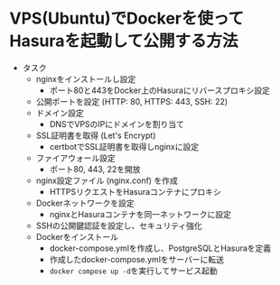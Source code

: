 # VPS(Ubuntu)でDockerを使ってHasuraを起動して公開する方法

- タスク
  - nginxをインストールし設定
    - ポート80と443をDocker上のHasuraにリバースプロキシ設定
  - 公開ポートを設定 (HTTP: 80, HTTPS: 443, SSH: 22)
  - ドメイン設定
    - DNSでVPSのIPにドメインを割り当て
  - SSL証明書を取得 (Let's Encrypt)
    - certbotでSSL証明書を取得しnginxに設定
  - ファイアウォール設定
    - ポート80, 443, 22を開放
  - nginx設定ファイル (nginx.conf) を作成
    - HTTPSリクエストをHasuraコンテナにプロキシ
  - Dockerネットワークを設定
    - nginxとHasuraコンテナを同一ネットワークに設定
  - SSHの公開鍵認証を設定し、セキュリティ強化
  - Dockerをインストール
    - docker-compose.ymlを作成し、PostgreSQLとHasuraを定義
    - 作成したdocker-compose.ymlをサーバーに転送
    - `docker compose up -d`を実行してサービス起動
